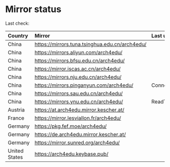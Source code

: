 <script src="./time.js"></script>
# Mirror status
Last check: <script type="text/javascript">localize(1674594998.5403044);</script>

|Country|Mirror|Last update|
|:------|:-----|:----------|
|China|https://mirrors.tuna.tsinghua.edu.cn/arch4edu/|<script type="text/javascript">localize(1674585160);</script>|
|China|https://mirrors.aliyun.com/arch4edu/|<script type="text/javascript">localize(1674542314);</script>|
|China|https://mirrors.bfsu.edu.cn/arch4edu/|<script type="text/javascript">localize(1674542314);</script>|
|China|https://mirror.iscas.ac.cn/arch4edu/|<script type="text/javascript">localize(1674585160);</script>|
|China|https://mirrors.nju.edu.cn/arch4edu/|<script type="text/javascript">localize(1674542314);</script>|
|China|https://mirrors.pinganyun.com/arch4edu/|ConnectionError|
|China|https://mirrors.sau.edu.cn/arch4edu/|<script type="text/javascript">localize(1673850842);</script>|
|China|https://mirrors.ynu.edu.cn/arch4edu/|ReadTimeout|
|Austria|https://at.arch4edu.mirror.kescher.at/|<script type="text/javascript">localize(1674542314);</script>|
|France|https://mirror.lesviallon.fr/arch4edu/|<script type="text/javascript">localize(1674153500);</script>|
|Germany|https://pkg.fef.moe/arch4edu/|<script type="text/javascript">localize(1674542314);</script>|
|Germany|https://de.arch4edu.mirror.kescher.at/|<script type="text/javascript">localize(1674542314);</script>|
|Germany|https://mirror.sunred.org/arch4edu/|<script type="text/javascript">localize(1674542314);</script>|
|United States|https://arch4edu.keybase.pub/|<script type="text/javascript">localize(1674542314);</script>|

<script src="./tablefilter/tablefilter.js"></script>
<script src="./table.js"></script>